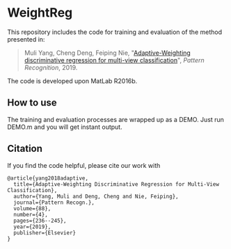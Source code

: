 # WeightReg

This repository includes the code for training and evaluation of the method presented in:

> Muli Yang, Cheng Deng, Feiping Nie, "[Adaptive-Weighting discriminative regression for multi-view classification](https://doi.org/10.1016/j.patcog.2018.11.015)", *Pattern Recognition*, 2019.

The code is developed upon MatLab R2016b.

## How to use

The training and evaluation processes are wrapped up as a DEMO.
Just run DEMO.m and you will get instant output.

## Citation

If you find the code helpful, please cite our work with

```
@article{yang2018adaptive,
  title={Adaptive-Weighting Discriminative Regression for Multi-View Classification},
  author={Yang, Muli and Deng, Cheng and Nie, Feiping},
  journal={Pattern Recogn.},
  volume={88},
  number={4},
  pages={236--245},
  year={2019},
  publisher={Elsevier}
}
```
